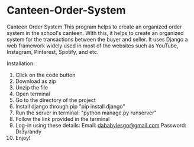 # Canteen-Order-System
Canteen Order System
This program helps to create an organized order system in the school's canteen. With this, it helps to create an organized system for the transactions between the buyer and seller. It uses Django a web framework widely used in most of the websites such as YouTube, Instagram, Pinterest, Spotify, and etc.

Installation:
1. Click on the code button
2. Download as zip
3. Unzip the file
4. Open terminal
5. Go to the directory of the project
6. Install django through pip
    "pip install django"
7. Run the server in terminal: "python manage.py runserver"
8. Follow the link provided in the terminal
9. Log-in using these details:
    Email: dababylesgo@gmail.com
    Password: Dr3yrandy
10. Enjoy!
